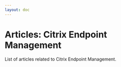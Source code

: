 ```yaml
---
layout: doc
---
```

# Articles: Citrix Endpoint Management

List of articles related to Citrix Endpoint Management.
